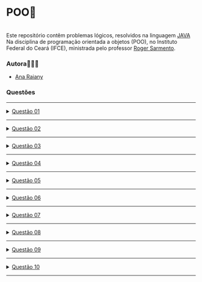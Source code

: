 
<h1>POO👾</h1>

  <br>
  Este repositório contêm problemas lógicos, resolvidos na linguagem <a href="https://tecnoblog.net/responde/o-que-e-java-guia-para-iniciantes/" target="_blank" rel="external">JAVA</a><br> Na disciplina de programação orientada a objetos (POO), no Instituto Federal do Ceará (IFCE), ministrada pelo professor <a href="https://github.com/rogermsarmento" target="_blank" rel="external">Roger Sarmento</a>.

   <h3>Autora👩🏼‍💻</h3>
   <ul>
   <li>
   <a href="https://github.com/ameninadogorro" target="_blank" rel="external">Ana Raiany</a>
   </li>
    </ul>
    
 <h3>Questões</h3>
   <hr>
  <details><summary> <a href="https://github.com/Ameninadogorro/POO-T2/blob/master/Project2/src/principall/questao1.java" target="_blank" rel="external">Questão 01</a></summary>
    <p> Faça um programa que receba um número inteiro e verifique se é par ou ímpar
   </p>
    </details>
    <hr>
  
  <details><summary> <a href="https://github.com/Ameninadogorro/POO-T2/blob/master/Project2/src/principall/questao2.java" target="_blank" rel="external">Questão 02</a></summary>
    <p> Faça um programa que mostre o menu de opções a seguir, receba a opção do usuário e os dados necessários para executar cada operação.
    <b><br>Menu</br></b>
    <ol><li> Somar dois números </li>
    <li> Raiz quadrada de um número</li></ol>
   </p>
    </details>
    <hr>
  
 <details><summary> <a href="https://github.com/Ameninadogorro/POO-T2/blob/master/Project2/src/principall/questao3.java" target="_blank" rel="external">Questão 03</a></summary>
    <p> Faça um programa para resolver equações do 2º grau
   </p>
    </details>
    <hr>
  
  <details><summary> <a href="https://github.com/Ameninadogorro/POO-T2/blob/master/Project2/src/principall/questao4.java" target="_blank" rel="external">Questão 04</a></summary>
    <p> Faça um programa que mostre a data e a hora do sistema nos seguintes formatos: DD/MM/AAAA - mês por extenso e hora: minuto
   </p>
    </details>
    <hr>
  
 <details><summary> <a href="https://github.com/Ameninadogorro/POO-T2/blob/master/Project2/src/principall/questao5.java" target="_blank" rel="external">Questão 05</a></summary>
    <p> Faça um programa que leia um número N que indica quantos valores inteiros e positivos devem ser lidos a seguir. Para cada número lido, mostre uma tabela contendo o valor lido e o fatorial desse valor
   </p>
    </details>
    <hr>
  
  <details><summary> <a href="https://github.com/Ameninadogorro/POO-T2/blob/master/Project2/src/principall/questao6.java" target="_blank" rel="external">Questão 06</a></summary>
    <p> Faça um programa que receba um número inteiro maior que 1, verifique se o número fornecido é primo ou não e mostre uma mensagem de número primo ou de número não primo
   </p>
    </details>
    <hr>
  
  <details><summary> <a href="https://github.com/Ameninadogorro/POO-T2/blob/master/Project2/src/principall/questao7.java" target="_blank" rel="external">Questão 07</a></summary>
    <p> Em um campeonato de futebol existem cinco times e cada um possui onze jogadores. Faça um programa que receba a idade, o peso e a altura de cada um dos jogadores, calcule e mostre.
  <b><br>itens</br></b>
   <ol>
     <li>A quantidade de jogadores com idade inferior a 18 anos</li>
     <li>A média das idades dos jogadores de cada time</li>
     <li>A média das alturas de todos os jogadores do campeonato</li>
     <li>A porcentagem de jogadores com mais de 80 Kg entre todos os jogadores do campeonato</li>
   </ol>
   </p>
    </details>
   <hr>
  
 <details><summary> <a href="https://github.com/Ameninadogorro/POO-T2/blob/master/Project2/src/principall/questao8.java" target="_blank" rel="external">Questão 08</a></summary>
    <p> Faça um programa que apresente o menu de opções a seguir, permita ao usuário escolher a opção desejada, receba os dados necessários para executar a operação e mostre o resultado. Verifique a possibilidade de opção inválida e nao se preocupe com restrição do tipo salário inválido.
  <b><br>Menu</br> </b>
   <ol>
     <li>Imposto -> receber o salário de um funcionário, calcule e mostre o valor do imposto</li>
     <li>Novo salário -> receber o salário de um funcionário, calcule e mostre o valor do novo salário</li>
     <li>Classificação -> receber o salário de um funcionário e mostrar sua classificação usando a tabela</li>
     <li>Finalizar programa</li>
   </ol>
  </p>
    </details>
    <hr>
  
 <details><summary> <a href="https://github.com/Ameninadogorro/POO-T2/blob/master/Project2/src/principall/questao9.java" target="_blank" rel="external">Questão 09</a></summary>
    <p> Faça um programa que receba vários números, calcule e mostre
    <b><br>MENU</br></b>
   <ol>
     <li>A soma dos números digitados</li>
     <li>A quantidade de números digitados</li>
     <li>A média dos números digitados</li>
     <li>O maior número digitado</li>
     <li>O menor número digitado</li>
     <li>A media dos números pares</li>
     <li>A porcentagem dos números ímpares entre todos os números digitados</li>
     <li>Finalize a entrada de dados com a digitação do número 30.000</li>
   </ol>
  </p>
    </details>
    <hr>
  
  <details><summary> <a href="https://github.com/Ameninadogorro/POO-T2/blob/master/Project2/src/principall/questao10.java" target="_blank" rel="external">Questão 10</a></summary>
    <p> Faça um programa que mostre as tabuadas dos números de 1 a 10 </p>
    </details>
    <hr>


